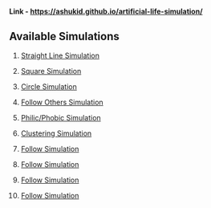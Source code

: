 #### Link - https://ashukid.github.io/artificial-life-simulation/

##  Available Simulations

1. <a href="atob/index.html">Straight Line Simulation</a>

2. <a href="insquare/index.html">Square Simulation</a>

3. <a href="incircle/index.html">Circle Simulation</a>

4. <a href="followother/index.html">Follow Others Simulation</a>

5. <a href="phobicphillic/index.html">Philic/Phobic Simulation</a>

6. <a href="clustering/index.html">Clustering Simulation</a>

7. <a href="lab_q1/index.html">Follow Simulation</a>

8. <a href="lab_q2/index.html">Follow Simulation</a>

9. <a href="lab_q3/index.html">Follow Simulation</a>

10. <a href="lab_q4/index.html">Follow Simulation</a>
